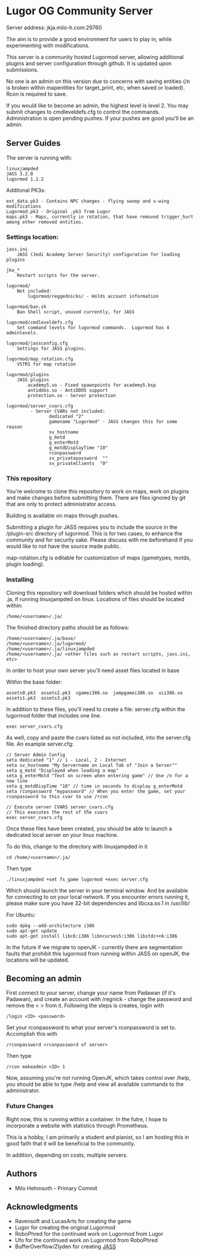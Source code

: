 # Lugor OG Community Server

Server address: jkja.milo-h.com:29760

The aim is to provide a good environment for users to play in, while experimenting with modifications.

This server is a community hosted Lugormod server, allowing additional plugins and server configuration through github. It is updated upon submissions. 

No one is an admin on this version due to concerns with saving entities (/n is broken within mapentities for target_print, etc, when saved or loaded). Rcon is required to save.

 If you would like to become an admin, the highest level is level 2.  You may submit changes to cmdleveldefs.cfg to control the commands.  Administration is open pending pushes.  If your pushes are good you'll be an admin.

## Server Guides

The server is running with: 
```
linuxjampded
JASS 3.2.0
lugormod 1.2.2
```

Additonal PK3s:
```
ext_data.pk3 - Contains NPC changes - flying swoop and x-wing modifications
Lugormod.pk3 - Original .pk3 from Lugor
maps.pk3 - Maps, currently in rotation, that have removed trigger_hurt among other removed entities.
```

### Settings location:
```
jass.ini
	JASS (Jedi Academy Server Security) configuration for loading plugins

jka_*
	Restart scripts for the server.

lugormod/
	Not included:
		lugormod/reggednicks/ - Holds account information

lugormod/ban.sh
	Ban Shell script, unused currently, for JASS

lugormod/cmdleveldefs.cfg
	Set command levels for lugormod commands.  Lugormod has 4 adminlevels.

lugormod/jassconfig.cfg
	Settings for JASS plugins.

lugormod/map_rotation.cfg
	VSTRS for map rotation

lugormod/plugins
	JASS plugins
		academy5.so - Fixed spawnpoints for academy5.bsp
		antiddos.so - AntiDDOS support
		protection.so - Server protection

lugormod/server_cvars.cfg
         - Server CVARs not included:
                dedicated "2"
                gamename "Lugormod" - JASS changes this for some reason
                sv_hostname
                g_motd
                g_enterMotd
                g_motdDisplayTime "10"
                rconpassword
                sv_privatepassword  ""
                sv_privateClients  "0"
```

### This repository

You're welcome to clone this repository to work on maps, work on plugins and make changes before submitting them. There are files ignored by git that are only to protect administrator access.

Building is available on maps through pushes.

Submitting a plugin for JASS requires you to include the source in the /plugin-src directory of lugormod. This is for two cases, to enhance the community and for security sake.  Please discuss with me beforehand if you would like to not have the source made public.

map-rotation.cfg is editable for customization of maps (gametypes, motds, plugin loading).

### Installing

Cloning this repository will download folders which should be hosted within .ja, if running linuxjampded on linux. Locations of files should be located within:

```
/home/<username>/.ja/
```

The finished directory paths should be as follows:

```
/home/<username>/.ja/base/
/home/<username>/.ja/lugormod/
/home/<username>/.ja/linuxjampded
/home/<username>/.ja/ <other files such as restart scripts, jass.ini, etc>
```

In order to host your own server you'll need asset files located in base

Within the base folder:
```
assets0.pk3  assets2.pk3  cgamei386.so  jampgamei386.so  uii386.so
assets1.pk3  assets3.pk3
```

In addition to these files, you'll need to create a file: server.cfg within the lugormod folder that includes one line.
```
exec server_cvars.cfg
```

As well, copy and paste the cvars listed as not included, into the server.cfg file.
An example server.cfg:
```
// Server Admin Config
seta dedicated "1" // 1 - Local, 2 - Internet
seta sv_hostname "My Servername on Local Tab of "Join a Server""
seta g_motd "Displayed when loading a map"
seta g_enterMotd "Text on screen when entering game" // Use /n for a new line
seta g_motdDispTime "10" // time in seconds to display g_enterMotd
seta rconpassword "mypassword" // When you enter the game, set your rconpassword to this cvar to use /rcon 

// Execute server CVARS server_cvars.cfg
// This executes the rest of the cvars
exec server_cvars.cfg
```

Once these files have been created, you should be able to launch a dedicated local server on your linux machine.

To do this, change to the directory with linuxjampded in it 
```
cd /home/<username>/.ja/
```

Then type
```
./linuxjampded +set fs_game lugormod +exec server.cfg
```
Which should launch the server in your terminal window. And be available for connecting to on your local network.
If you encounter errors running it, please make sure you have 32-bit dependencies and libcxa.so.1 in /usr/lib/

For Ubuntu:
```
sudo dpkg --add-architecture i386
sudo apt-get update
sudo apt-get install libc6:i386 libncurses5:i386 libstdc++6:i386
```

In the future if we migrate to openJK - currently there are segmentation faults that prohibit this lugormod from running within JASS on openJK, the locations will be updated.


## Becoming an admin

First connect to your server, change your name from Padawan (if it's Padawan), and create an account with /regnick <password> - change the password and remove the < > from it.
Following the steps is creates, login with 
```
/login <ID> <password>
```

Set your rconpassword to what your server's rconpassword is set to.  Accomplish this with 
```
/rconpassword <rconpassword of server>
```

Then type 
```
/rcon makeadmin <ID> 1
```

Now, assuming you're not running OpenJK, which takes control over /help, you should be able to type /help and view all available commands to the administrator.

### Future Changes

Right now, this is running within a container.  In the futre, I hope to incorporate a website with statistics through Prometheus.

This is a hobby, I am primarily a student and pianist, so I am hosting this in good faith that it will be beneficial to the community.

In addition, depending on costs, multiple servers.

## Authors

* Milo Hehmsoth - Primary Commit

## Acknowledgments

* Ravensoft and LucasArts for creating the game
* Lugor for creating the original Lugormod
* RoboPhred for the continued work on Lugormod from Lugor
* Ufo for the continued work on Lugormod from RoboPhred
* BufferOverflow/Zlyden for creating [JASS](http://jass.ucoz.net/)
